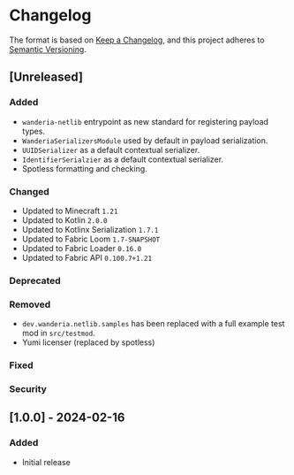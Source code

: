# Changelog

The format is based on [Keep a Changelog](https://keepachangelog.com/en/1.1.0/),
and this project adheres to [Semantic Versioning](https://semver.org/spec/v2.0.0.html).

## [Unreleased]

### Added
- `wanderia-netlib` entrypoint as new standard for registering payload types.
- `WanderiaSerializersModule` used by default in payload serialization.
- `UUIDSerializer` as a default contextual serializer.
- `IdentifierSerialzier` as a default contextual serializer.
- Spotless formatting and checking.

### Changed
- Updated to Minecraft `1.21`
- Updated to Kotlin `2.0.0`
- Updated to Kotlinx Serialization `1.7.1`
- Updated to Fabric Loom `1.7-SNAPSHOT`
- Updated to Fabric Loader `0.16.0`
- Updated to Fabric API `0.100.7+1.21`

### Deprecated

### Removed
- `dev.wanderia.netlib.samples` has been replaced with a full example test mod in `src/testmod`.
- Yumi licenser (replaced by spotless)

### Fixed

### Security

## [1.0.0] - 2024-02-16

### Added
- Initial release